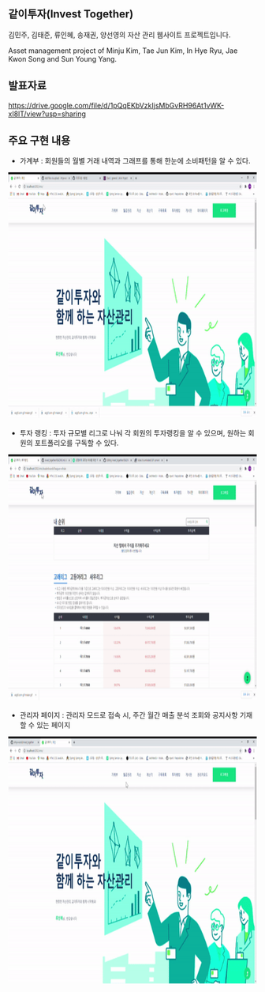 ## 같이투자(Invest Together)
김민주, 김태준, 류인혜, 송재권, 양선영의 자산 관리 웹사이트 프로젝트입니다.

Asset management project of Minju Kim, Tae Jun Kim, In Hye Ryu, Jae Kwon Song and Sun Young Yang.

## 발표자료
https://drive.google.com/file/d/1pQqEKbVzkIjsMbGvRH96At1vWK-xI8lT/view?usp=sharing


## 주요 구현 내용

+ 가계부 : 회원들의 월별 거래 내역과 그래프를 통해 한눈에 소비패턴을 알 수 있다.
<img src="./images/bank_trans.gif" width="800" height="500">  


+ 투자 랭킹 : 투자 규모별 리그로 나눠 각 회원의 투자랭킹을 알 수 있으며, 원하는 회원의 포트폴리오를 구독할 수 있다.
<img src="./images/ranking.gif" width="800" height="500">


+ 관리자 페이지 : 관리자 모드로 접속 시, 주간 월간 매출 분석 조회와 공지사항 기재할 수 있는 페이지
<img src="./images/adminPage.gif" width="800" height="500">
